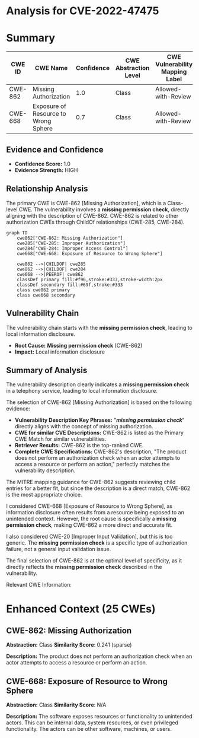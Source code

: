 # Analysis for CVE-2022-47475

# Summary

| CWE ID | CWE Name | Confidence | CWE Abstraction Level | CWE Vulnerability Mapping Label | CWE-Vulnerability Mapping Notes |
|---|---|---|---|---|---|
| CWE-862 | Missing Authorization | 1.0 | Class | Allowed-with-Review | Primary CWE |
| CWE-668 | Exposure of Resource to Wrong Sphere | 0.7 | Class | Allowed-with-Review | Secondary Candidate |

## Evidence and Confidence

*   **Confidence Score:** 1.0
*   **Evidence Strength:** HIGH

## Relationship Analysis
The primary CWE is CWE-862 [Missing Authorization], which is a Class-level CWE. The vulnerability involves a **missing permission check**, directly aligning with the description of CWE-862. CWE-862 is related to other authorization CWEs through ChildOf relationships (CWE-285, CWE-284).

```mermaid
graph TD
    cwe862["CWE-862: Missing Authorization"]
    cwe285["CWE-285: Improper Authorization"]
    cwe284["CWE-284: Improper Access Control"]
    cwe668["CWE-668: Exposure of Resource to Wrong Sphere"]

    cwe862 -->|CHILDOF| cwe285
    cwe862 -->|CHILDOF| cwe284
    cwe668 -->|PEEROF| cwe862
    classDef primary fill:#f96,stroke:#333,stroke-width:2px
    classDef secondary fill:#69f,stroke:#333
    class cwe862 primary
    class cwe668 secondary
```

## Vulnerability Chain
The vulnerability chain starts with the **missing permission check**, leading to local information disclosure.
  - **Root Cause:** **Missing permission check** (CWE-862)
  - **Impact:** Local information disclosure

## Summary of Analysis
The vulnerability description clearly indicates a **missing permission check** in a telephony service, leading to local information disclosure.

The selection of CWE-862 [Missing Authorization] is based on the following evidence:
  - **Vulnerability Description Key Phrases:** "***missing permission check***" directly aligns with the concept of missing authorization.
  - **CWE for similar CVE Descriptions:** CWE-862 is listed as the Primary CWE Match for similar vulnerabilities.
  - **Retriever Results:** CWE-862 is the top-ranked CWE.
  - **Complete CWE Specifications:** CWE-862's description, "The product does not perform an authorization check when an actor attempts to access a resource or perform an action," perfectly matches the vulnerability description.

The MITRE mapping guidance for CWE-862 suggests reviewing child entries for a better fit, but since the description is a direct match, CWE-862 is the most appropriate choice.

I considered CWE-668 [Exposure of Resource to Wrong Sphere], as information disclosure often results from a resource being exposed to an unintended context. However, the root cause is specifically a **missing permission check**, making CWE-862 a more direct and accurate fit.

I also considered CWE-20 [Improper Input Validation], but this is too generic. The **missing permission check** is a specific type of authorization failure, not a general input validation issue.

The final selection of CWE-862 is at the optimal level of specificity, as it directly reflects the **missing permission check** described in the vulnerability.

Relevant CWE Information:

# Enhanced Context (25 CWEs)

## CWE-862: Missing Authorization
**Abstraction:** Class
**Similarity Score**: 0.241 (sparse)

**Description:**
The product does not perform an authorization check when an actor attempts to access a resource or perform an action.

## CWE-668: Exposure of Resource to Wrong Sphere
**Abstraction:** Class
**Similarity Score**: N/A

**Description:** The software exposes resources or functionality to unintended actors. This can be internal data, system resources, or even privileged functionality. The actors can be other software, machines, or users.